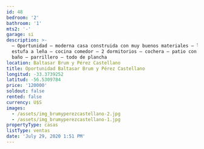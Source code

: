 ```yaml
---
id: 48
bedroom: '2'
bathroom: '1'
mts2: '-'
garage: si
description: >-
  – Oportunidad – moderna casa construida con muy buenos materiales – living con
  estufa a leña – cocina comedor – 2 dormitorios – cochera – patio con pieza –
  baño – parrillero – todo de plancha
location: Baltasar Brum y Pérez Castellano
title: Oportunidad Baltasar Brum y Pérez Castellano
longitud: -33.3739252
latitud: -56.5309784
price: '120000'
soldout: false
rented: false
currency: U$S
images:
  - /assets/img_brumyperezcastellano-2.jpg
  - /assets/img_brumyperezcastellano-1.jpg
propertyType: casas
listType: ventas
date: 'July 29, 2020 1:51 PM'
---
```


